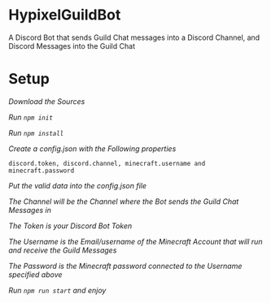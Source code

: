 # HypixelGuildBot
A Discord Bot that sends Guild Chat messages into a Discord Channel, and Discord Messages into the Guild Chat

# Setup

*Download the Sources*

*Run `npm init`*

*Run `npm install`*

*Create a config.json with the Following properties*

``discord.token, discord.channel, minecraft.username and minecraft.password``

*Put the valid data into the config.json file*

*The Channel will be the Channel where the Bot sends the Guild Chat Messages in*

*The Token is your Discord Bot Token*

*The Username is the Email/username of the Minecraft Account that will run and receive the Guild Messages*

*The Password is the Minecraft password connected to the Username specified above*

*Run `npm run start` and enjoy*

